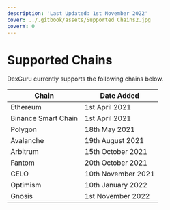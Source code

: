 ```yaml
---
description: 'Last Updated: 1st November 2022'
cover: ../.gitbook/assets/Supported Chains2.jpg
coverY: 0
---
```


# Supported Chains

DexGuru currently supports the following chains below.

| Chain               | Date Added         |
| ------------------- | ------------------ |
| Ethereum            | 1st April 2021     |
| Binance Smart Chain | 1st April 2021     |
| Polygon             | 18th May 2021      |
| Avalanche           | 19th August 2021   |
| Arbitrum            | 15th October 2021  |
| Fantom              | 20th October 2021  |
| CELO                | 10th November 2021 |
| Optimism            | 10th January 2022  |
| Gnosis              | 1st November 2022  |
